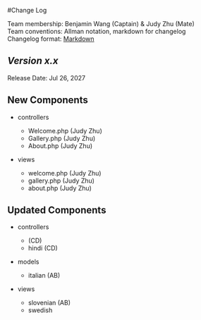 #Change Log

Team membership:  Benjamin Wang (Captain) & Judy Zhu (Mate)  
Team conventions: Allman notation, markdown for changelog  
Changelog format: [Markdown](https://github.com/adam-p/markdown-here/wiki/Markdown-Cheatsheet) 

## *Version x.x*

Release Date: Jul 26, 2027

## New Components

-   controllers

    -   Welcome.php (Judy Zhu)
	-   Gallery.php (Judy Zhu)
	-   About.php 	(Judy Zhu)
    
-   views

    -   welcome.php (Judy Zhu)
	-   gallery.php (Judy Zhu)
	-   about.php 	(Judy Zhu)
	
## Updated Components

-   controllers

    -    (CD)
    -   hindi (CD)

-   models

    -   italian (AB)

-   views

    -   slovenian (AB)
    -   swedish


